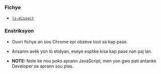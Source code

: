 ### Fichye

* [`js-dissect`](js-dissect.html)

### Enstriksyon

* Ouvri fichye an sou Chrome epi obzève tout sa kap pase.

* Ansanm avèk yon lò etidyan, eseye esplike kisa kap pase nan paj lan.

* **NOTE:** Note ke nou poko aprann JavaScript, men yon gwo pati antanke Developer se aprann sou plas.
